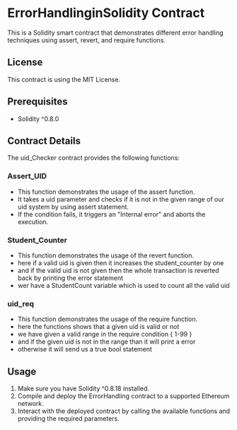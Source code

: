 # ErrorHandlinginSolidity Contract

This is a Solidity smart contract that demonstrates different error handling techniques using assert, revert, and require functions.

## License

This contract is using the MIT License.

## Prerequisites

- Solidity ^0.8.0

## Contract Details

The uid_Checker contract provides the following functions:

### Assert_UID

- This function demonstrates the usage of the assert function.
- It takes a uid parameter and checks if it is not in the given range of our uid system by using assert statement.
- If the condition fails, it triggers an "Internal error" and aborts the execution.

### Student_Counter

- This function demonstrates the usage of the revert function.
- here if a valid uid is given then it increases the student_counter by one
- and if the valid uid is not given then the whole transaction is reverted back by printing the error statement
- wer have a StudentCount variable which is used to count all the valid uid

### uid_req

- This function demonstrates the usage of the require function.
- here the functions shows that a given uid is valid or not
- we have given a valid range in the require condition { 1-99 }
- and if the given uid is not in the range than it will print a error
- otherwise it will send us a true bool statement  

## Usage

1. Make sure you have Solidity ^0.8.18 installed.
2. Compile and deploy the ErrorHandling contract to a supported Ethereum network.
3. Interact with the deployed contract by calling the available functions and providing the required parameters.
